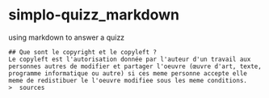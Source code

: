 # simplo-quizz_markdown
using markdown to answer a quizz

 	## Que sont le copyright et le copyleft ?
    Le copyleft est l'autorisation donnée par l'auteur d'un travail aux personnes autres de modifier et partager l'oeuvre (œuvre d'art, texte, programme informatique ou autre) si ces meme personne accepte elle meme de redistibuer le l'oeuvre modifiee sous les meme conditions.
    >  sources 
